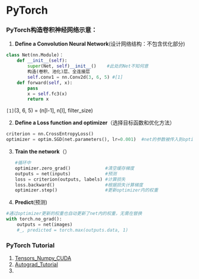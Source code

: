 # PyTorch


### PyTorch构造卷积神经网络示意：

1. **Define a Convolution Neural Network**(设计网络结构：不包含优化部分)

```python
class Net(nn.Module)：
	def __init__(self):
        super(Net, self)__init__()    #此处的Net不知何意
        构造(卷积、池化)层、全连接层
        self.conv1 = nn.Conv2d(3, 6, 5) #[1]
    def forward(self, x):
        pass
        x = self.fc3(x)
        return x
```

``[1]``(3, 6, 5) = (n[l-1], n[l], filter_size)

2. **Define a Loss function and optimizer**（选择目标函数和优化方法）

```python
criterion = nn.CrossEntropyLoss()
optimizer = optim.SGD(net.parameters(), lr=0.001)  #net的参数被传入到optimizer中
```

3. **Train the network**（）

   ```python
   #循环中
   optimizer.zero_grad()             #清空缓存梯度
   outputs = net(inputs)             #预测
   loss = criterion(outputs, labels) #计算损失
   loss.backward()                   #根据损失计算梯度
   optimizer.step()                  #更新optimizer内的权重
   ```

4. **Predict**(预测)

```python
#通过optimizer更新的权重也自动更新了net内的权重，无需在替换
with torch.no_grad():
    outputs = net(images)
    #_, predicted = torch.max(outputs.data, 1)
```


### PyTorch Tutorial

1. [Tensors_Numpy_CUDA][1]
2. [Autograd_Tutorial][2]
3. 

[1]: https://pytorch.org/tutorials/beginner/blitz/tensor_tutorial.html#sphx-glr-beginner-blitz-tensor-tutorial-py	"Tensor|Numpy|CUDA"

[2]: https://pytorch.org/tutorials/beginner/blitz/autograd_tutorial.html "Autograd"
